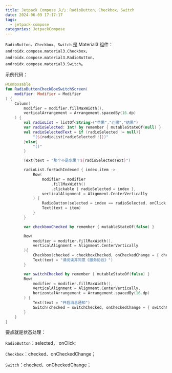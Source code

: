 ```yaml
---
title: Jetpack Compose 入门：RadioButton、Checkbox、Switch
date: 2024-06-09 17:17:17
tags:
  - jetpack-compose
categories: JetpackCompose
---
```

`RadioButton`、`Checkbox`、`Switch` 是 Material3 组件：`androidx.compose.material3.Checkbox`、`androidx.compose.material3.RadioButton`、`androidx.compose.material3.Switch`。

示例代码：
	
```kotlin
@Composable
fun RadioButtonCheckBoxSwitchScreen(
    modifier: Modifier = Modifier
) {
    Column(
        modifier = modifier.fillMaxWidth(),
        verticalArrangement = Arrangement.spacedBy(16.dp)
    ) {
        val radioList = listOf<String>("苹果","芒果","结果")
        var radioSelected: Int? by remember { mutableStateOf(null) }
        val radioSelectedText = if (radioSelected != null){
            "(${radioList[radioSelected!!]})"
        }else{
            "()"
        }

        Text(text = "那个不是水果？${radioSelectedText}")

        radioList.forEachIndexed { index,item ->
            Row(
                modifier = modifier
                    .fillMaxWidth()
                    .clickable { radioSelected = index },
                verticalAlignment = Alignment.CenterVertically
            ) {
                RadioButton(selected = index == radioSelected, onClick = { radioSelected = index })
                Text(text = item)
            }
        }

        var checkboxChecked by remember { mutableStateOf(false) }

        Row(
            modifier = modifier.fillMaxWidth(),
            verticalAlignment = Alignment.CenterVertically
        ){
            Checkbox(checked = checkboxChecked, onCheckedChange = { checkboxChecked = it})
            Text(text = "请阅读并同意《服务协议》")
        }

        var switchChecked by remember { mutableStateOf(false) }
        Row(
            modifier = modifier.fillMaxWidth(),
            verticalAlignment = Alignment.CenterVertically,
            horizontalArrangement = Arrangement.spacedBy(16.dp)
        ) {
            Text(text = "开启消息通知")
            Switch(checked = switchChecked, onCheckedChange = { switchChecked = it })
        }
    }
}
```

要点就是状态处理：

`RadioButton`：selected， onClick;

`Checkbox`：checked、onCheckedChange；

`Switch`：checked、onCheckedChange；